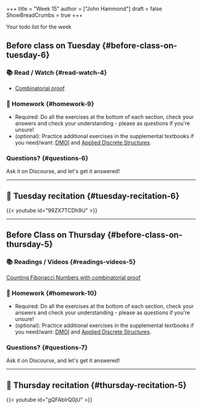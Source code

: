 +++
title = "Week 15"
author = ["John Hammond"]
draft = false
ShowBreadCrumbs = true
+++

Your todo list for the week
<!--more-->


## Before class on Tuesday {#before-class-on-tuesday-6}


### 📚 Read / Watch {#read-watch-4}

-   [Combinatorial
    proof](https://www.math.wichita.edu/discrete-book/section-counting-binomial.html)


### 📝 Homework {#homework-9}

-   Required: Do all the exercises at the bottom of each section, check
    your answers and check your understanding - please as questions if
    you're unsure!
-   (optional): Practice additional exercises in the supplemental
    textbooks if you need/want:
    [DMOI](http://discrete.openmathbooks.org/dmoi3/) and
    [Applied
    Discrete Structures](http://faculty.uml.edu/klevasseur/ads/index-ads.html).


### Questions? {#questions-6}

Ask it on Discourse, and let's get it answered!

---


## 🎥 Tuesday recitation {#tuesday-recitation-6}

{{< youtube id="99ZX7TCDh9U" >}}

---


## Before Class on Thursday {#before-class-on-thursday-5}


### 📚 Readings / Videos {#readings-videos-5}

[Counting Fibonacci Numbers with combinatorial proof](https://www.math.wichita.edu/discrete-book/section-counting-fib.html)


### 📝 Homework {#homework-10}

-   Required: Do all the exercises at the bottom of each section, check
    your answers and check your understanding - please as questions if
    you're unsure!
-   (optional): Practice additional exercises in the supplemental
    textbooks if you need/want:
    [DMOI](http://discrete.openmathbooks.org/dmoi3/) and
    [Applied
    Discrete Structures](http://faculty.uml.edu/klevasseur/ads/index-ads.html).


### Questions? {#questions-7}

Ask it on Discourse, and let's get it answered!

---


## 🎥 Thursday recitation {#thursday-recitation-5}

{{< youtube id="gQFAbIrQ0jU" >}}

